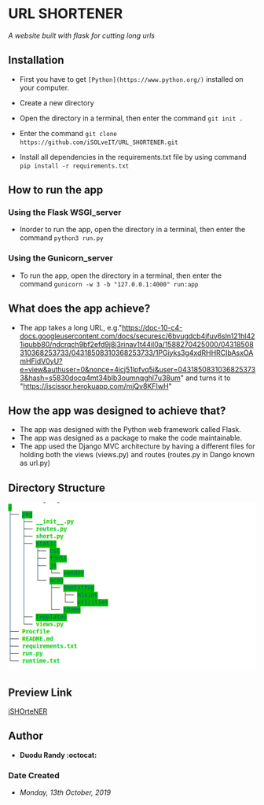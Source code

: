 # URL SHORTENER
*A website built with flask for cutting long urls*

## Installation
* First you have to get `[Python](https://www.python.org/)` installed on your computer.

* Create a new directory
* Open the directory in a terminal, then enter the command `git init .`
* Enter the command `git clone https://github.com/iSOLveIT/URL_SHORTENER.git`

* Install all dependencies in the requirements.txt file by using command `pip install -r requirements.txt`

## How to run the app
### Using the Flask WSGI_server
* Inorder to run the app, open the directory in a terminal, then enter the command `python3 run.py` 


### Using the Gunicorn_server
* To run the app, open the directory in a terminal, then enter the command `gunicorn -w 3 -b "127.0.0.1:4000" run:app`

## What does the app achieve?
* The app takes a long URL, e.g."https://doc-10-c4-docs.googleusercontent.com/docs/securesc/6bvugdcb4jfuv6sln121hl421iqubb80/ndcrqch9bf2efd9j8j3rinav1t44il0a/1588270425000/04318508310368253733/04318508310368253733/1PGiyks3g4xdRHHRCIbAsxOAmHFidV0yU?e=view&authuser=0&nonce=4icj51lpfvq5i&user=04318508310368253733&hash=s5830docq4mt34blb3oumnqghl7u38um" and turns it to "https://iscissor.herokuapp.com/mjQv8KFIwH"


## How the app was designed to achieve that?
* The app was designed with the Python web framework called Flask. 
* The app was designed as a package to make the code maintainable.
* The app used the Django MVC architecture by having a different files for holding both the views (views.py) and routes (routes.py in Dango known as url.py)

## Directory Structure
![Directory Structure](./pkg/static/directory_path.png)

## Preview Link
[iSHOrteNER](https://iscissor.herokuapp.com/ishort)

## Author
* __Duodu Randy :octocat:__

### Date Created
* _Monday, 13th October, 2019_